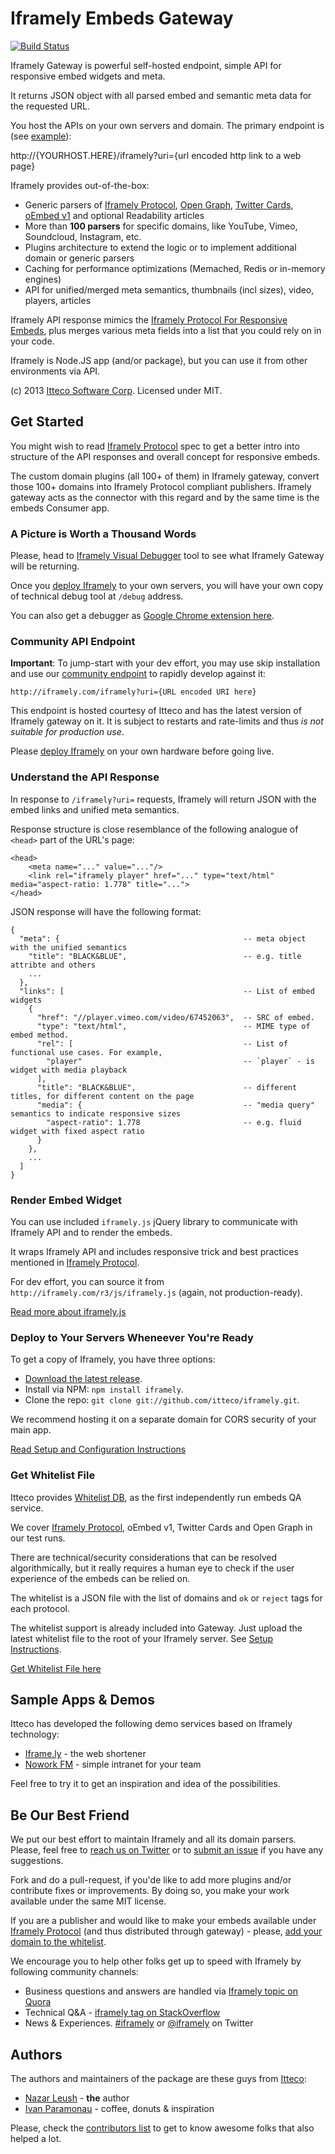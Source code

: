 # Iframely Embeds Gateway

[![Build Status](https://travis-ci.org/itteco/iframely.png?branch=master)](https://travis-ci.org/itteco/iframely)

Iframely Gateway is powerful self-hosted endpoint, simple API for responsive embed widgets and meta.

It returns JSON object with all parsed embed and semantic meta data for the requested URL. 

You host the APIs on your own servers and domain. The primary endpoint is (see [example](http://iframely.com/iframely?uri=http%3A%2F%2Fvimeo.com%2F67452063)):

  http://{YOURHOST.HERE}/iframely?uri={url encoded http link to a web page}


Iframely provides out-of-the-box:

 - Generic parsers of [Iframely Protocol](http://iframely.com/oembed2), [Open Graph](http://ogp.me/), [Twitter Cards](https://dev.twitter.com/docs/cards), [oEmbed v1](http://oembed.com/) and optional Readability articles
 - More than __100 parsers__ for specific domains, like YouTube, Vimeo, Soundcloud, Instagram, etc.
 - Plugins arсhitecture to extend the logic or to implement additional domain or generic parsers
 - Caching for performance optimizations (Memached, Redis or in-memory engines)
 - API for unified/merged meta semantics, thumbnails (incl sizes), video, players, articles


Iframely API response mimics the [Iframely Protocol For Responsive Embeds](http://iframely.com/oembed2), plus merges various meta fields into a list that you could rely on in your code.

Iframely is Node.JS app (and/or package), but you can use it from other environments via API.


(c) 2013 [Itteco Software Corp](http://itteco.com). Licensed under MIT.



## Get Started

You might wish to read [Iframely Protocol](http://iframely.com/oembed2) spec to get a better intro into structure of the API responses and overall concept for responsive embeds.

The custom domain plugins (all 100+ of them) in Iframely gateway, convert those 100+ domains into Iframely Protocol compliant publishers. Iframely gateway acts as the connector with this regard and by the same time is the embeds Consumer app.


### A Picture is Worth a Thousand Words

Please, head to [Iframely Visual Debugger](http://iframely.com/debug) tool to see what Iframely Gateway will be returning. 

Once you [deploy Iframely](http://iframely.com/gateway/setup) to your own servers, you will have your own copy of technical debug tool at `/debug` address.

You can also get a debugger as [Google Chrome extension here](https://chrome.google.com/webstore/detail/iframely-semantic-url-deb/lhemgegopokbfknihjcefbaamgoojfjf).


### Community API Endpoint

__Important__: To jump-start with your dev effort, you may use skip installation and use our [community endpoint](http://iframely.com/iframely?uri=http%3A%2F%2Fvimeo.com%2F67452063) to rapidly develop against it:

    http://iframely.com/iframely?uri={URL encoded URI here}


This endpoint is hosted courtesy of Itteco and has the latest version of Iframely gateway on it. It is subject to restarts and rate-limits and thus _is not suitable for production use_.

Please [deploy Iframely](http://iframely.com/gateway/setup) on your own hardware before going live.


### Understand the API Response

In response to `/iframely?uri=` requests, Iframely will return JSON with the embed links and unified meta semantics.


Response structure is close resemblance of the following analogue of `<head>` part of the URL's page:

    <head>
        <meta name="..." value="..."/>
        <link rel="iframely player" href="..." type="text/html" media="aspect-ratio: 1.778" title="...">
    </head>

JSON response will have the following format:

    {
      "meta": {                                         -- meta object with the unified semantics
        "title": "BLACK&BLUE",                          -- e.g. title attribte and others
        ...
      },
      "links": [                                        -- List of embed widgets
        {
          "href": "//player.vimeo.com/video/67452063",  -- SRC of embed. 
          "type": "text/html",                          -- MIME type of embed method.
          "rel": [                                      -- List of functional use cases. For example,
            "player"                                    -- `player` - is widget with media playback
          ],
          "title": "BLACK&BLUE",                        -- different titles, for different content on the page
          "media": {                                    -- "media query" semantics to indicate responsive sizes
            "aspect-ratio": 1.778                       -- e.g. fluid widget with fixed aspect ratio
          }
        },
        ...
      ]
    }


### Render Embed Widget

You can use included `iframely.js` jQuery library to communicate with Iframely API and to render the embeds. 

It wraps Iframely API and includes responsive trick and best practices mentioned in [Iframely Protocol](http://iframely.com/oembed2/types).

For dev effort, you can source it from `http://iframely.com/r3/js/iframely.js` (again, not production-ready).

[Read more about iframely.js](http://iframely.com/gateway/iframelyjs)


### Deploy to Your Servers Wheneever You're Ready

To get a copy of Iframely, you have three options:

* [Download the latest release](https://github.com/itteco/iframely/zipball/master).
* Install via NPM: `npm install iframely`.
* Clone the repo: `git clone git://github.com/itteco/iframely.git`.

We recommend hosting it on a separate domain for CORS security of your main app.

[Read Setup and Configuration Instructions](http://iframely.com/gateway/setup)


### Get Whitelist File

Itteco provides [Whitelist DB](http://iframely.com/qa), as the first independently run embeds QA service. 

We cover [Iframely Protocol](http://iframely.com/oembed2), oEmbed v1, Twitter Cards and Open Graph in our test runs. 

There are technical/security considerations that can be resolved algorithmically, but it really 
requires a human eye to check if the user experience of the embeds can be relied on. 

The whitelist is a JSON file with the list of domains and `ok` or `reject` tags for each protocol. 

The whitelist support is already included into Gateway. Just upload the latest whitelist file to the root of your Iframely server. See [Setup Instructions](http://iframely.com/gateway/setup).


[Get Whitelist File here](http://iframely.com/qa/buy)


## Sample Apps & Demos

Itteco has developed the following demo services based on Iframely technology:

* [Iframe.ly](http://iframe.ly) - the web shortener
* [Nowork FM](http://nowork.fm) - simple intranet for your team

Feel free to try it to get an inspiration and idea of the possibilities. 



## Be Our Best Friend

We put our best effort to maintain Iframely and all its domain parsers. Please, feel free to [reach us on Twitter](http://twitter.com/iframely) or to [submit an issue](https://github.com/itteco/iframely/issues) if you have any suggestions.

Fork and do a pull-request, if you'de like to add more plugins and/or contribute fixes or improvements. By doing so, you make your work available under the same MIT license.

If you are a publisher and would like to make your embeds available under [Iframely Protocol](http://iframely.com/oembed2) (and thus distributed through gateway) - please, [add your domain to the whitelist](http://iframely.com/qa/request).


We encourage you to help other folks get up to speed with Iframely by following community channels:
- Business questions and answers are handled via [Iframely topic on Quora](http://www.quora.com/Iframely)
- Technical Q&A - [iframely tag on StackOverflow](http://stackoverflow.com/questions/tagged/iframely)
- News & Experiences. [#iframely](https://twitter.com/search?q=iframely&src=typd&mode=realtime) or [@iframely](https://twitter.com/iframely) on Twitter


## Authors

The authors and maintainers of the package are these guys from [Itteco](http://itteco.com):

 - [Nazar Leush](https://github.com/nleush) - __the__ author
 - [Ivan Paramonau](https://twitter.com/iparamonau) - coffee, donuts & inspiration

Please, check the [contributors list](https://github.com/itteco/iframely/graphs/contributors) to get to know awesome folks that also helped a lot.


